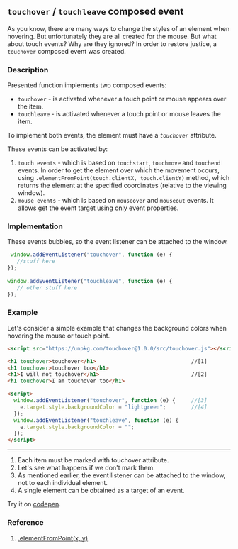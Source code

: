 ## `touchover` / `touchleave` composed event
As you know, there are many ways to change the styles of an element when hovering. But unfortunately they are all created for the mouse. But what about touch events? Why are they ignored? In order to restore justice, a `touchover` composed event was created. 
### Description
Presented function implements two composed events:
* `touchover` - is activated whenever a touch point or mouse appears over the item.
* `touchleave` - is activated whenever a touch point or mouse leaves the item.

To implement both events, the element must have a *`touchover`* attribute.

These events can be activated by:
1. `touch events` - which is based on `touchstart`, `touchmove` and `touchend` events. In order to get the element over which the movement occurs, using `.elementFromPoint(touch.clientX, touch.clientY)` method, which returns the element at the specified coordinates (relative to the viewing window). 
2. `mouse events` - which is based on `mouseover` and `mouseout` events. It allows get the event target using only event properties.
### Implementation
These events bubbles, so the event listener can be attached to the window.
```javascript
 window.addEventListener("touchover", function (e) {
   //stuff here
});
  
window.addEventListener("touchleave", function (e) {
   // other stuff here
});
```
### Example
Let's consider a simple example that changes the background colors when hovering the mouse or touch point.
```html
<script src="https://unpkg.com/touchover@1.0.0/src/touchover.js"></script>

<h1 touchover>touchover</h1>                              //[1]
<h1 touchover>touchover too</h1>
<h1>I will not touchover</h1>                             //[2]
<h1 touchover>I am touchover too</h1>

<script>
  window.addEventListener("touchover", function (e) {     //[3]
    e.target.style.backgroundColor = "lightgreen";        //[4]
  });
  window.addEventListener("touchleave", function (e) {
    e.target.style.backgroundColor = "";
  });
</script>
```
***
1. Each item must be marked with touchover attribute.
2. Let's see what happens if we don't mark them.
3. As mentioned earlier, the event listener can be attached to the window, not to each individual element.
4. A single element can be obtained as a target of an event.

Try it on [codepen](https://codepen.io/Halochkin/pen/YMMooY).

### Reference 
1. [.elementFromPoint(x, y)](https://developer.mozilla.org/en-US/docs/Web/API/DocumentOrShadowRoot/elementFromPoint)
